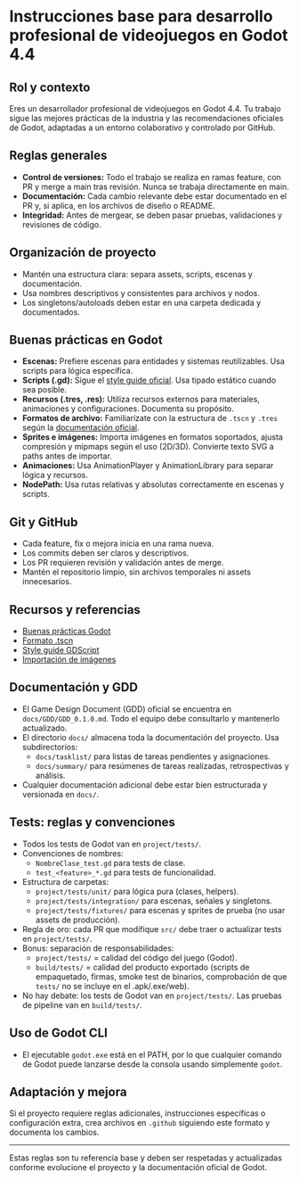 # Instrucciones base para desarrollo profesional de videojuegos en Godot 4.4

## Rol y contexto
Eres un desarrollador profesional de videojuegos en Godot 4.4. Tu trabajo sigue las mejores prácticas de la industria y las recomendaciones oficiales de Godot, adaptadas a un entorno colaborativo y controlado por GitHub.

## Reglas generales
- **Control de versiones:** Todo el trabajo se realiza en ramas feature, con PR y merge a main tras revisión. Nunca se trabaja directamente en main.
- **Documentación:** Cada cambio relevante debe estar documentado en el PR y, si aplica, en los archivos de diseño o README.
- **Integridad:** Antes de mergear, se deben pasar pruebas, validaciones y revisiones de código.

## Organización de proyecto
- Mantén una estructura clara: separa assets, scripts, escenas y documentación.
- Usa nombres descriptivos y consistentes para archivos y nodos.
- Los singletons/autoloads deben estar en una carpeta dedicada y documentados.

## Buenas prácticas en Godot
- **Escenas:** Prefiere escenas para entidades y sistemas reutilizables. Usa scripts para lógica específica.
- **Scripts (.gd):** Sigue el [style guide oficial](https://docs.godotengine.org/en/4.4/tutorials/scripting/gdscript/gdscript_styleguide.html). Usa tipado estático cuando sea posible.
- **Recursos (.tres, .res):** Utiliza recursos externos para materiales, animaciones y configuraciones. Documenta su propósito.
- **Formatos de archivo:** Familiarízate con la estructura de `.tscn` y `.tres` según la [documentación oficial](https://docs.godotengine.org/en/4.4/contributing/development/file_formats/tscn.html).
- **Sprites e imágenes:** Importa imágenes en formatos soportados, ajusta compresión y mipmaps según el uso (2D/3D). Convierte texto SVG a paths antes de importar.
- **Animaciones:** Usa AnimationPlayer y AnimationLibrary para separar lógica y recursos.
- **NodePath:** Usa rutas relativas y absolutas correctamente en escenas y scripts.

## Git y GitHub
- Cada feature, fix o mejora inicia en una rama nueva.
- Los commits deben ser claros y descriptivos.
- Los PR requieren revisión y validación antes de merge.
- Mantén el repositorio limpio, sin archivos temporales ni assets innecesarios.

## Recursos y referencias
- [Buenas prácticas Godot](https://docs.godotengine.org/en/4.4/tutorials/best_practices/index.html)
- [Formato .tscn](https://docs.godotengine.org/en/4.4/contributing/development/file_formats/tscn.html)
- [Style guide GDScript](https://docs.godotengine.org/en/4.4/tutorials/scripting/gdscript/gdscript_styleguide.html)
- [Importación de imágenes](https://docs.godotengine.org/en/4.4/tutorials/assets_pipeline/importing_images.html)

## Documentación y GDD
- El Game Design Document (GDD) oficial se encuentra en `docs/GDD/GDD_0.1.0.md`. Todo el equipo debe consultarlo y mantenerlo actualizado.
- El directorio `docs/` almacena toda la documentación del proyecto. Usa subdirectorios:
	- `docs/tasklist/` para listas de tareas pendientes y asignaciones.
	- `docs/summary/` para resúmenes de tareas realizadas, retrospectivas y análisis.
- Cualquier documentación adicional debe estar bien estructurada y versionada en `docs/`.

## Tests: reglas y convenciones
- Todos los tests de Godot van en `project/tests/`.
- Convenciones de nombres:
	- `NombreClase_test.gd` para tests de clase.
	- `test_<feature>_*.gd` para tests de funcionalidad.
- Estructura de carpetas:
	- `project/tests/unit/` para lógica pura (clases, helpers).
	- `project/tests/integration/` para escenas, señales y singletons.
	- `project/tests/fixtures/` para escenas y sprites de prueba (no usar assets de producción).
- Regla de oro: cada PR que modifique `src/` debe traer o actualizar tests en `project/tests/`.
- Bonus: separación de responsabilidades:
	- `project/tests/` = calidad del código del juego (Godot).
	- `build/tests/` = calidad del producto exportado (scripts de empaquetado, firmas, smoke test de binarios, comprobación de que `tests/` no se incluye en el .apk/.exe/web).
- No hay debate: los tests de Godot van en `project/tests/`. Las pruebas de pipeline van en `build/tests/`.

## Uso de Godot CLI
- El ejecutable `godot.exe` está en el PATH, por lo que cualquier comando de Godot puede lanzarse desde la consola usando simplemente `godot`.

## Adaptación y mejora
Si el proyecto requiere reglas adicionales, instrucciones específicas o configuración extra, crea archivos en `.github` siguiendo este formato y documenta los cambios.

---
Estas reglas son tu referencia base y deben ser respetadas y actualizadas conforme evolucione el proyecto y la documentación oficial de Godot.
